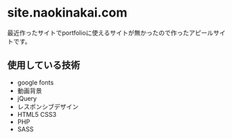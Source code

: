 # site.naokinakai.com
最近作ったサイトでportfolioに使えるサイトが無かったので作ったアピールサイトです。

## 使用している技術
- google fonts
- 動画背景
- jQuery
- レスポンシブデザイン
- HTML5 CSS3
- PHP
- SASS
